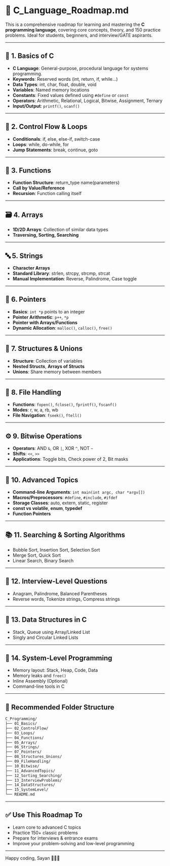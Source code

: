 # 📘 C_Language_Roadmap.md

This is a comprehensive roadmap for learning and mastering the **C programming language**, covering core concepts, theory, and 150 practice problems. Ideal for students, beginners, and interview/GATE aspirants.

---

## 🧠 1. Basics of C

- **C Language**: General-purpose, procedural language for systems programming.
- **Keywords**: Reserved words (int, return, if, while...)
- **Data Types**: int, char, float, double, void
- **Variables**: Named memory locations
- **Constants**: Fixed values defined using `#define` or `const`
- **Operators**: Arithmetic, Relational, Logical, Bitwise, Assignment, Ternary
- **Input/Output**: `printf()`, `scanf()`

---

## 🔁 2. Control Flow & Loops

- **Conditionals**: if, else, else-if, switch-case
- **Loops**: while, do-while, for
- **Jump Statements**: break, continue, goto

---

## 🔧 3. Functions

- **Function Structure**: return_type name(parameters)
- **Call by Value/Reference**
- **Recursion**: Function calling itself

---

## 🗃️ 4. Arrays

- **1D/2D Arrays**: Collection of similar data types
- **Traversing, Sorting, Searching**

---

## 🔤 5. Strings

- **Character Arrays**
- **Standard Library**: strlen, strcpy, strcmp, strcat
- **Manual Implementation**: Reverse, Palindrome, Case toggle

---

## 🧷 6. Pointers

- **Basics**: `int *p` points to an integer
- **Pointer Arithmetic**: `p++`, `*p`
- **Pointer with Arrays/Functions**
- **Dynamic Allocation**: `malloc()`, `calloc()`, `free()`

---

## 🧱 7. Structures & Unions

- **Structure**: Collection of variables
- **Nested Structs**, **Arrays of Structs**
- **Unions**: Share memory between members

---

## 📁 8. File Handling

- **Functions**: `fopen()`, `fclose()`, `fprintf()`, `fscanf()`
- **Modes**: r, w, a, rb, wb
- **File Navigation**: `fseek()`, `ftell()`

---

## ⚙️ 9. Bitwise Operations

- **Operators**: AND `&`, OR `|`, XOR `^`, NOT `~`
- **Shifts**: `<<`, `>>`
- **Applications**: Toggle bits, Check power of 2, Bit masks

---

## 🚀 10. Advanced Topics

- **Command-line Arguments**: `int main(int argc, char *argv[])`
- **Macros/Preprocessors**: `#define`, `#include`, `#ifdef`
- **Storage Classes**: auto, extern, static, register
- **const vs volatile**, **enum**, **typedef**
- **Function Pointers**

---

## 📚 11. Searching & Sorting Algorithms

- Bubble Sort, Insertion Sort, Selection Sort
- Merge Sort, Quick Sort
- Linear Search, Binary Search

---

## 🧩 12. Interview-Level Questions

- Anagram, Palindrome, Balanced Parentheses
- Reverse words, Tokenize strings, Compress strings

---

## 🧰 13. Data Structures in C

- Stack, Queue using Array/Linked List
- Singly and Circular Linked Lists

---

## 🧪 14. System-Level Programming

- Memory layout: Stack, Heap, Code, Data
- Memory leaks and `free()`
- Inline Assembly (Optional)
- Command-line tools in C

---

## 📁 Recommended Folder Structure

```bash
C_Programming/
├── 01_Basics/
├── 02_ControlFlow/
├── 03_Loops/
├── 04_Functions/
├── 05_Arrays/
├── 06_Strings/
├── 07_Pointers/
├── 08_Structures_Unions/
├── 09_FileHandling/
├── 10_Bitwise/
├── 11_AdvancedTopics/
├── 12_Sorting_Searching/
├── 13_InterviewProblems/
├── 14_DataStructures/
├── 15_SystemLevel/
└── README.md
```

---

## ✅ Use This Roadmap To

- Learn core to advanced C topics
- Practice 150+ classic problems
- Prepare for interviews & entrance exams
- Improve your problem-solving and low-level programming

---

Happy coding, Sayan 👨‍💻💥
